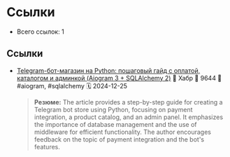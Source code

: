 # Ссылки

- Всего ссылок: 1

## Ссылки

- [Telegram-бот-магазин на Python: пошаговый гайд с оплатой, каталогом и админкой (Aiogram 3 + SQLAlchemy 2)](https://habr.com/ru/companies/amvera/articles/869136/) 👤 Хабр 💬 9644 🔖 #aiogram, #sqlalchemy 🗓️ 2024-12-25
    > **Резюме:** The article provides a step-by-step guide for creating a Telegram bot store using Python, focusing on payment integration, a product catalog, and an admin panel. It emphasizes the importance of database management and the use of middleware for efficient functionality. The author encourages feedback on the topic of payment integration and the bot's features.
